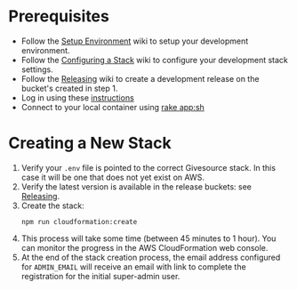 # Prerequisites
* Follow the [Setup Environment](setup-environment.md) wiki to setup your development environment.
* Follow the [Configuring a Stack](configuring-a-stack.md) wiki to configure your development stack settings.
* Follow the [Releasing](releasing.md) wiki to create a development release on the bucket's created in step 1.
* Log in using these [instructions](aws-account.md#aws-command-line)
* Connect to your local container using [rake app:sh](local-environment.md)

# Creating a New Stack
1. Verify your `.env` file is pointed to the correct Givesource stack. In this case it will be one that does not yet exist on AWS.
2. Verify the latest version is available in the release buckets: see [Releasing](releasing.md).
3. Create the stack:
	```
	npm run cloudformation:create
	```
4. This process will take some time (between 45 minutes to 1 hour). You can monitor the progress in the AWS CloudFormation web console.
5. At the end of the stack creation process, the email address configured for `ADMIN_EMAIL` will receive an email with link to complete the registration for the initial super-admin
user.
